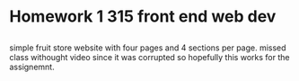 # Homework 1 315 front end web dev

##

simple fruit store website with four pages and 4 sections per page. missed class withought video since it was corrupted so hopefully this works for the assignemnt.
